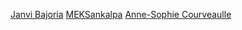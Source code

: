 [Janvi Bajoria](https://github.com/janvi01)
[MEKSankalpa](https://github.com/MEKSankalpa)
[Anne-Sophie Courveaulle](https://github.com/supersushi86)
